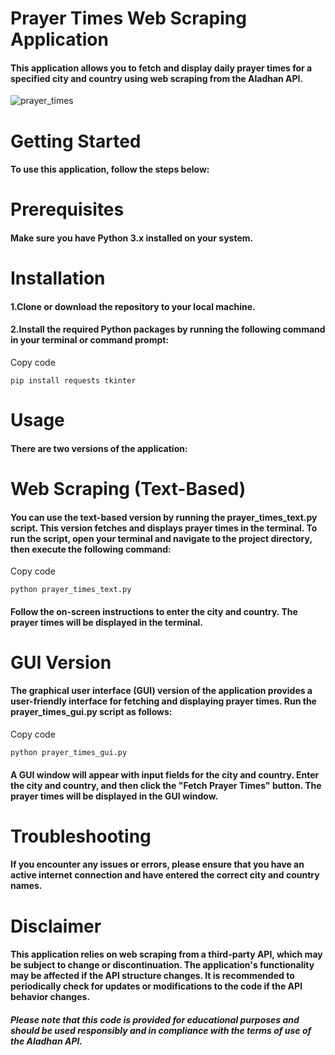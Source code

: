 # Prayer Times Web Scraping Application

#### This application allows you to fetch and display daily prayer times for a specified city and country using web scraping from the Aladhan API.
![prayer_times](https://github.com/AhemdMahmoud/Web_Scraping_Case_Study/assets/109467491/777171df-4595-45fd-b5b0-27271232794cpng)
# Getting Started
#### To use this application, follow the steps below:

# Prerequisites
#### Make sure you have Python 3.x installed on your system.

# Installation
#### 1.Clone or download the repository to your local machine.

#### 2.Install the required Python packages by running the following command in your terminal or command prompt:

Copy code
~~~
pip install requests tkinter
~~~
# Usage
#### There are two versions of the application:

# Web Scraping (Text-Based)
#### You can use the text-based version by running the prayer_times_text.py script. This version fetches and displays prayer times in the terminal. To run the script, open your  terminal and navigate to the project directory, then execute the following command:

Copy code
~~~
python prayer_times_text.py
~~~
#### Follow the on-screen instructions to enter the city and country. The prayer times will be displayed in the terminal.

# GUI Version
#### The graphical user interface (GUI) version of the application provides a user-friendly interface for fetching and displaying prayer times. Run the prayer_times_gui.py script as follows:

Copy code
~~~
python prayer_times_gui.py
~~~
#### A GUI window will appear with input fields for the city and country. Enter the city and country, and then click the "Fetch Prayer Times" button. The prayer times will be displayed in the GUI window.

# Troubleshooting
#### If you encounter any issues or errors, please ensure that you have an active internet connection and have entered the correct city and country names.

# Disclaimer
#### This application relies on web scraping from a third-party API, which may be subject to change or discontinuation. The application's functionality may be affected if the API structure changes. It is recommended to periodically check for updates or modifications to the code if the API behavior changes.

##### Please note that this code is provided for educational purposes and should be used responsibly and in compliance with the terms of use of the Aladhan API.
